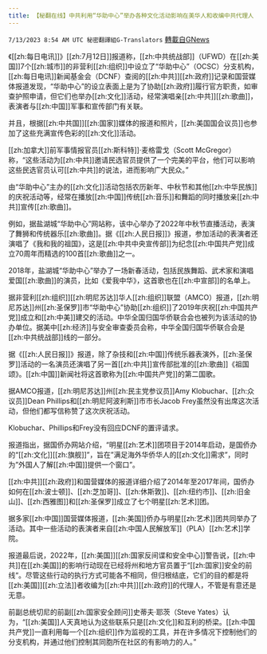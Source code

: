 ```yaml
---
title: 【秘翻在线】中共利用“华助中心”举办各种文化活动影响在美华人和收编中共代理人
---
```

`7/13/2023 8:54 AM UTC 秘密翻譯組G-Translators` [轉載自GNews](https://gnews.org/articles/1457291)

《[[zh:每日电讯]]》[[zh:7月12日]]报道称，[[zh:中共统战部]]（UFWD）在[[zh:美国]]7个[[zh:城市]]的非营利[[zh:组织]]中设立了“华助中心”（OCSC）分支机构，[[zh:每日电讯]]新闻基金会（DCNF）查阅的[[zh:中共]][[zh:政府]]记录和国营媒体报道发现，“华助中心”的设立表面上是为了协助[[zh:政府]]履行官方职责，如审查护照申请，但它们也举办[[zh:文化]]活动，经常演唱亲[[zh:中共]][[zh:歌曲]]，表演者与[[zh:中国]]军事和宣传部门有关联。

并且，根据[[zh:中共国]][[zh:国家]]媒体的报道和照片，[[zh:美国国会议员]]也参加了这些充满宣传色彩的[[zh:文化]]活动。

[[zh:加拿大]]前军事情报官员[[zh:斯科特]]·麦格雷戈（Scott McGregor）称，“这些活动为[[zh:中共]]邀请民选官员提供了一个完美的平台，他们可以影响这些民选官员认可[[zh:中共]]的说法，进而影响广大民众。”

由“华助中心”主办的[[zh:文化]]活动包括农历新年、中秋节和其他[[zh:中华民族]]的庆祝活动等，经常在播放[[zh:中国]]传统[[zh:音乐]]和舞蹈的同时播放亲[[zh:中共]]宣传[[zh:歌曲]]。

例如，据盐湖城“华助中心”网站称，该中心举办了2022年中秋节直播活动，表演了舞狮和传统器乐[[zh:歌曲]]。据《[[zh:人民日报]]》报道，参加活动的表演者还演唱了《我和我的祖国》，这是[[zh:中共中央宣传部]]为纪念[[zh:中国共产党]]成立70周年而精选的100首[[zh:歌曲]]之一。

2018年，盐湖城“华助中心”举办了一场新春活动，包括民族舞蹈、武术家和演唱爱国[[zh:歌曲]]的演员，比如《爱我中华》，这首歌也在[[zh:中宣部]]的名单上。

据非营利[[zh:组织]][[zh:明尼苏达]]华人[[zh:组织]]联盟（AMCO）报道，[[zh:明尼苏达]]州[[zh:圣保罗]]市“华助中心”协助[[zh:组织]]了2019年庆祝[[zh:中国共产党]]成立和[[zh:中美]]建交的活动。中华全国归国华侨联合会也被列为该活动的协办单位。据美中[[zh:经济]]与安全审查委员会称，中华全国归国华侨联合会是[[zh:中共统战部]]线的一部分。

据《[[zh:人民日报]]》报道，除了杂技和[[zh:中国]]传统乐器表演外，[[zh:圣保罗]]活动的一名演员还演唱了另一首[[zh:中共]]宣传部批准的[[zh:歌曲]]《祖国颂》。[[zh:中国]]新闻社将这首歌称为[[zh:中国共产党]]的第二国歌。

据AMCO报道，[[zh:明尼苏达]]州[[zh:民主党参议员]]Amy Klobuchar、[[zh:众议员]]Dean Phillips和[[zh:明尼阿波利斯]]市市长Jacob Frey虽然没有出席这次活动，但他们都写信称赞了这次庆祝活动。

Klobuchar、Phillips和Frey没有回应DCNF的置评请求。

报道指出，据国侨办网站介绍，“明星[[zh:艺术]]团项目于2014年启动，是国侨办的“[[zh:文化]][[zh:旗舰]]”，旨在”满足海外华侨华人的[[zh:文化]]需求”，同时为”外国人了解[[zh:中国]]提供一个窗口”。

[[zh:中共]][[zh:政府]]和国营媒体的报道详细介绍了2014年至2017年间，国侨办如何在[[zh:波士顿]]、[[zh:芝加哥]]、[[zh:休斯敦]]、[[zh:纽约市]]、[[zh:旧金山]]、[[zh:西雅图]]和[[zh:圣保罗]]成立了七个明星[[zh:艺术]]团。

据多家[[zh:中国]]国营媒体报道，[[zh:美国]]侨办与明星[[zh:艺术]]团共同举办了活动。其中一些活动的表演者来自[[zh:中国人民解放军]]（PLA）[[zh:艺术]]学院。

报道最后说，2022年，[[zh:美国]][[zh:国家反间谍和安全中心]]警告说，[[zh:中共]]在[[zh:美国]]的影响行动现在已经将州和地方官员置于“[[zh:国家]]安全的前线“。尽管这些行动的执行方式可能各不相同，但归根结底，它们的目的都是将[[zh:美国]][[zh:立法]]者收编为[[zh:中共]][[zh:政府]]的代理人，不管是有意还是无意。

前副总统切尼的前副[[zh:国家安全顾问]]史蒂夫·耶茨（Steve Yates）认为，“[[zh:美国]]人天真地认为这些联系只是[[zh:文化]]和互利的桥梁。[[zh:中国共产党]]一直利用每一个[[zh:组织]]作为监视的工具，并在许多情况下控制他们的分支机构，并通过他们控制其同胞所在社区的有影响力的人。”
